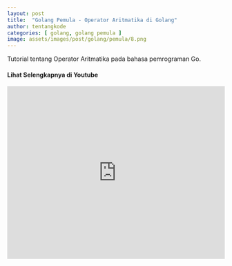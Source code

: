 ```yaml
---
layout: post
title:  "Golang Pemula - Operator Aritmatika di Golang"
author: tentangkode
categories: [ golang, golang pemula ]
image: assets/images/post/golang/pemula/8.png
---
```

Tutorial tentang Operator Aritmatika pada bahasa pemrograman Go.

#### Lihat Selengkapnya di Youtube

<p><iframe width="100%" height="400px" src="https://www.youtube.com/embed/fK4kf9-bwnY" title="YouTube video player" frameborder="0" allow="accelerometer; autoplay; clipboard-write; encrypted-media; gyroscope; picture-in-picture" allowfullscreen></iframe></p>